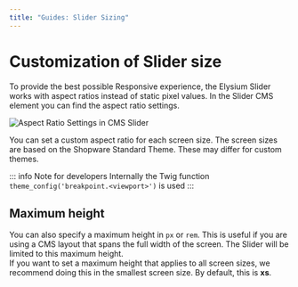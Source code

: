 ```yaml
---
title: "Guides: Slider Sizing"
---
```


# Customization of Slider size

To provide the best possible Responsive experience, the Elysium Slider works with aspect ratios instead of static pixel values. In the Slider CMS element you can find the aspect ratio settings.

<Image
    src="/screenshots/en/admin-cms-setting-sizing.png" 
    alt="Aspect Ratio Settings in CMS Slider"
    :caption="true" />

You can set a custom aspect ratio for each screen size. The screen sizes are based on the Shopware Standard Theme. These may differ for custom themes.  

::: info Note for developers
Internally the Twig function `theme_config('breakpoint.<viewport>')` is used
:::

## Maximum height
You can also specify a maximum height in `px` or `rem`. This is useful if you are using a CMS layout that spans the full width of the screen. The Slider will be limited to this maximum height.  
If you want to set a maximum height that applies to all screen sizes, we recommend doing this in the smallest screen size. By default, this is **xs**.